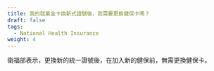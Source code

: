 ```yaml
---
title: 我的就業金卡換新式證號後，我需要更換健保卡嗎？
draft: false
tags:
  - National Health Insurance
weight: 4
---
```

衛福部表示，更換新的統一證號後，在加入新的健保前，無需更換健保卡。